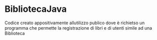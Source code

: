 # BibliotecaJava
Codice creato appositivamente allutilizzo publico dove è richietso un programma che permette la registrazione di libri e di utenti simile ad una Biblioteca
